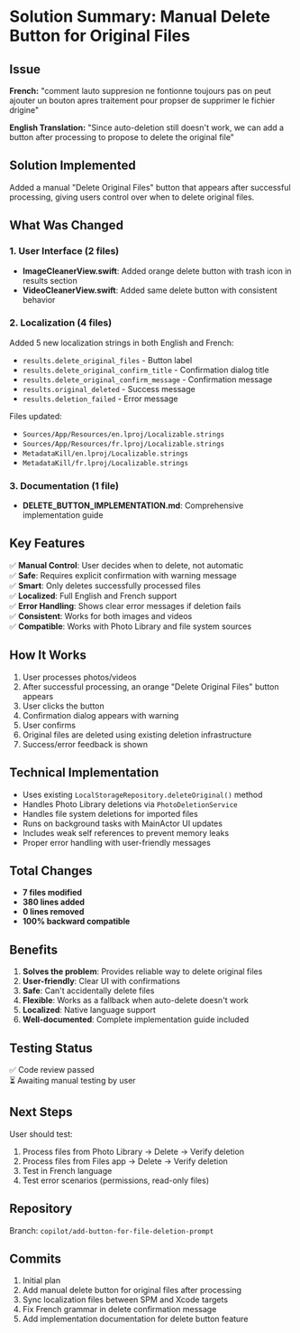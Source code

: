 # Solution Summary: Manual Delete Button for Original Files

## Issue
**French:** "comment lauto suppresion ne fontionne toujours pas on peut ajouter un bouton apres traitement pour propser de supprimer le fichier drigine"

**English Translation:** "Since auto-deletion still doesn't work, we can add a button after processing to propose to delete the original file"

## Solution Implemented

Added a manual "Delete Original Files" button that appears after successful processing, giving users control over when to delete original files.

## What Was Changed

### 1. User Interface (2 files)
- **ImageCleanerView.swift**: Added orange delete button with trash icon in results section
- **VideoCleanerView.swift**: Added same delete button with consistent behavior

### 2. Localization (4 files)
Added 5 new localization strings in both English and French:
- `results.delete_original_files` - Button label
- `results.delete_original_confirm_title` - Confirmation dialog title
- `results.delete_original_confirm_message` - Confirmation message
- `results.original_deleted` - Success message
- `results.deletion_failed` - Error message

Files updated:
- `Sources/App/Resources/en.lproj/Localizable.strings`
- `Sources/App/Resources/fr.lproj/Localizable.strings`
- `MetadataKill/en.lproj/Localizable.strings`
- `MetadataKill/fr.lproj/Localizable.strings`

### 3. Documentation (1 file)
- **DELETE_BUTTON_IMPLEMENTATION.md**: Comprehensive implementation guide

## Key Features

✅ **Manual Control**: User decides when to delete, not automatic  
✅ **Safe**: Requires explicit confirmation with warning message  
✅ **Smart**: Only deletes successfully processed files  
✅ **Localized**: Full English and French support  
✅ **Error Handling**: Shows clear error messages if deletion fails  
✅ **Consistent**: Works for both images and videos  
✅ **Compatible**: Works with Photo Library and file system sources  

## How It Works

1. User processes photos/videos
2. After successful processing, an orange "Delete Original Files" button appears
3. User clicks the button
4. Confirmation dialog appears with warning
5. User confirms
6. Original files are deleted using existing deletion infrastructure
7. Success/error feedback is shown

## Technical Implementation

- Uses existing `LocalStorageRepository.deleteOriginal()` method
- Handles Photo Library deletions via `PhotoDeletionService`
- Handles file system deletions for imported files
- Runs on background tasks with MainActor UI updates
- Includes weak self references to prevent memory leaks
- Proper error handling with user-friendly messages

## Total Changes
- **7 files modified**
- **380 lines added**
- **0 lines removed**
- **100% backward compatible**

## Benefits

1. **Solves the problem**: Provides reliable way to delete original files
2. **User-friendly**: Clear UI with confirmations
3. **Safe**: Can't accidentally delete files
4. **Flexible**: Works as a fallback when auto-delete doesn't work
5. **Localized**: Native language support
6. **Well-documented**: Complete implementation guide included

## Testing Status

✅ Code review passed  
⏳ Awaiting manual testing by user  

## Next Steps

User should test:
1. Process files from Photo Library → Delete → Verify deletion
2. Process files from Files app → Delete → Verify deletion
3. Test in French language
4. Test error scenarios (permissions, read-only files)

## Repository
Branch: `copilot/add-button-for-file-deletion-prompt`

## Commits
1. Initial plan
2. Add manual delete button for original files after processing
3. Sync localization files between SPM and Xcode targets
4. Fix French grammar in delete confirmation message
5. Add implementation documentation for delete button feature
